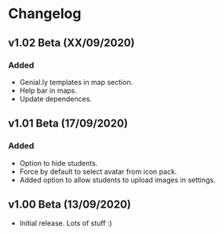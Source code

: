 # Changelog

## v1.02 Beta (XX/09/2020)
### Added
- Genial.ly templates in map section.
- Help bar in maps.
- Update dependences.

## v1.01 Beta (17/09/2020)
### Added
- Option to hide students.
- Force by default to select avatar from icon pack.
- Added option to allow students to upload images in settings.

## v1.00 Beta (13/09/2020)
- Initial release. Lots of stuff :)